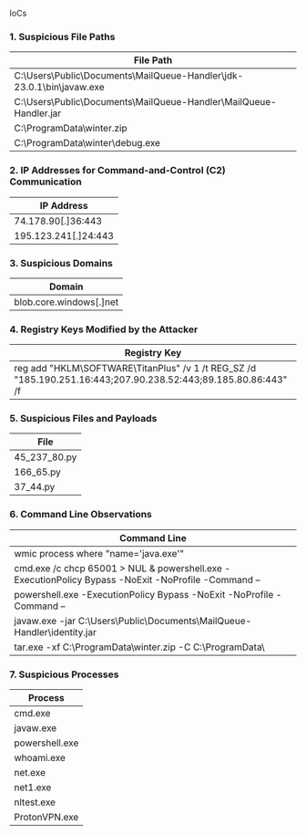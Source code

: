 IoCs

### 1. **Suspicious File Paths**
| **File Path**                                                                 |
|-------------------------------------------------------------------------------|
| C:\Users\Public\Documents\MailQueue-Handler\jdk-23.0.1\bin\javaw.exe          |
| C:\Users\Public\Documents\MailQueue-Handler\MailQueue-Handler.jar             |
| C:\ProgramData\winter.zip                                                    |
| C:\ProgramData\winter\debug.exe                                              |

### 2. **IP Addresses for Command-and-Control (C2) Communication**
| **IP Address**                  |
|----------------------------------|
| 74.178.90[.]36:443              |
| 195.123.241[.]24:443            |

### 3. **Suspicious Domains**
| **Domain**                      |
|----------------------------------|
| blob.core.windows[.]net         |

### 4. **Registry Keys Modified by the Attacker**
| **Registry Key**                                                                 |
|----------------------------------------------------------------------------------|
| reg add "HKLM\SOFTWARE\TitanPlus" /v 1 /t REG_SZ /d "185.190.251.16:443;207.90.238.52:443;89.185.80.86:443" /f |

### 5. **Suspicious Files and Payloads**
| **File**                  |
|---------------------------|
| 45_237_80.py               |
| 166_65.py                  |
| 37_44.py                   |

### 6. **Command Line Observations**
| **Command Line**                                                                   |
|------------------------------------------------------------------------------------|
| wmic process where "name='java.exe'"                                               |
| cmd.exe /c chcp 65001 > NUL & powershell.exe -ExecutionPolicy Bypass -NoExit -NoProfile -Command – |
| powershell.exe -ExecutionPolicy Bypass -NoExit -NoProfile -Command –              |
| javaw.exe -jar C:\Users\Public\Documents\MailQueue-Handler\identity.jar            |
| tar.exe -xf C:\ProgramData\winter.zip -C C:\ProgramData\                            |

### 7. **Suspicious Processes**
| **Process**          |
|----------------------|
| cmd.exe              |
| javaw.exe            |
| powershell.exe       |
| whoami.exe           |
| net.exe              |
| net1.exe             |
| nltest.exe           |
| ProtonVPN.exe        |
